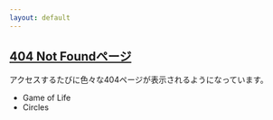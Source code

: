 ```yaml
---
layout: default
---
```


## [404 Not Foundページ](/404.html)
アクセスするたびに色々な404ページが表示されるようになっています。

* Game of Life
* Circles




